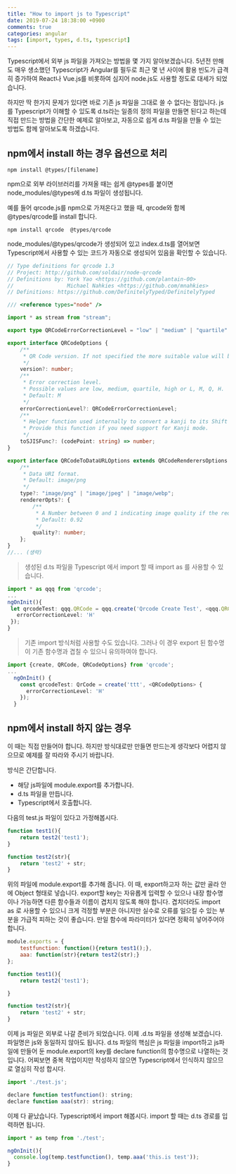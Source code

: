 ```yaml
---
title: "How to import js to Typescript"
date: 2019-07-24 18:38:00 +0900
comments: true
categories: angular
tags: [import, types, d.ts, typescript]
---
```



Typescript에서 외부 js 파일을 가져오는 방법을 몇 가지 알아보겠습니다.
5년전 만해도 매우 생소했던 Typescript가 Angular를 필두로 최근 몇 년 사이에 활용 빈도가 급격히 증가하여 React나 Vue.js를 비롯하여 심지어 node.js도 사용할 정도로 대세가 되었습니다.

하지만 딱 한가지 문제가 있다면 바로 기존 js 파일을 그대로 쓸 수 없다는 점입니다.
js를 Typescript가 이해할 수 있도록 d.ts라는 일종의 정의 파일을 만들면 된다고 하는데 
직접 만드는 방법을 간단한 예제로 알아보고, 자동으로 쉽게 d.ts 파일을 만들 수 있는 방법도 함께 알아보도록 하겠습니다.



## npm에서 install 하는 경우 옵션으로 처리

    npm install @types/[filename]


npm으로 외부 라이브러리를 가져올 때는 쉽게 @types를 붙이면 node_modules/@types에 d.ts 파일이 생성됩니다.

예를 들어 qrcode.js를 npm으로 가져온다고 했을 때, qrcode와 함께 @types/qrcode를 install 합니다.


```node
npm install qrcode  @types/qrcode
```

node_modules/@types/qrcode가 생성되어 있고 index.d.ts를 열어보면 Typescript에서 사용할 수 있는 코드가 자동으로 생성되어 있음을 확인할 수 있습니다.

```ts
// Type definitions for qrcode 1.3
// Project: http://github.com/soldair/node-qrcode
// Definitions by: York Yao <https://github.com/plantain-00>
//                 Michael Nahkies <https://github.com/mnahkies>
// Definitions: https://github.com/DefinitelyTyped/DefinitelyTyped

/// <reference types="node" />

import * as stream from "stream";

export type QRCodeErrorCorrectionLevel = "low" | "medium" | "quartile" | "high" | "L" | "M" | "Q" | "H";

export interface QRCodeOptions {
    /**
     * QR Code version. If not specified the more suitable value will be calculated.
     */
    version?: number;
    /**
     * Error correction level.
     * Possible values are low, medium, quartile, high or L, M, Q, H.
     * Default: M
     */
    errorCorrectionLevel?: QRCodeErrorCorrectionLevel;
    /**
     * Helper function used internally to convert a kanji to its Shift JIS value.
     * Provide this function if you need support for Kanji mode.
     */
    toSJISFunc?: (codePoint: string) => number;
}

export interface QRCodeToDataURLOptions extends QRCodeRenderersOptions {
    /**
     * Data URI format.
     * Default: image/png
     */
    type?: "image/png" | "image/jpeg" | "image/webp";
    rendererOpts?: {
        /**
         * A Number between 0 and 1 indicating image quality if the requested type is image/jpeg or image/webp.
         * Default: 0.92
         */
        quality?: number;
    };
}
//... (생략)
```


> 생성된 d.ts 파일을 Typescript 에서 import 할 때 import as 를 사용할 수 있습니다. 


```ts
import * as qqq from 'qrcode';
...
ngOnInit(){
 let qrcodeTest: qqq.QRCode = qqq.create('Qrcode Create Test', <qqq.QRCodeOptions>{
   errorCorrectionLevel: 'H'
 });
}
```


> 기존 import 방식처럼 사용할 수도 있습니다. 그러나 이 경우 export 된 함수명이 기존 함수명과 겹칠 수 있으니 유의하여야 합니다.

```ts
import {create, QRCode, QRCodeOptions} from 'qrcode';
...
  ngOnInit() {
    const qrcodeTest: QrCode = create('ttt', <QRCodeOptions> {
      errorCorrectionLevel: 'H'
    });
  }
```




## npm에서 install 하지 않는 경우 
이 때는 직접 만들어야 합니다. 하지만 방식대로만 만들면 만드는게 생각보다 어렵지 않으므로 예제를 잘 따라와 주시기 바랍니다.

방식은 간단합니다.
- 해당 js파일에 module.export를 추가합니다.
- d.ts 파일을 만듭니다.
- Typescript에서 호출합니다.



다음의 test.js 파일이 있다고 가정해봅시다.
```js
function test1(){
    return test2('test1');
}

function test2(str){
    return 'test2' + str;
}
```

위의 파일에 module.export를 추가해 줍니다. 
이 때, export하고자 하는 값만 골라 안에 Object 형태로 넣습니다.
export할 key는 자유롭게 입력할 수 있으나 내장 함수명이나 가능하면 다른 함수들과 이름이 겹치지 않도록 해야 합니다.
겹치더라도 import as 로 사용할 수 있으니 크게 걱정할 부분은 아니지만 실수로 오류를 일으킬 수 있는 부분을 가급적 피하는 것이 좋습니다.
만일 함수에 파라미터가 있다면 정확히 넣어주어야 합니다.

```js
module.exports = {
    testfunction: function(){return test1();},
    aaa: function(str){return test2(str);}
};

function test1(){
    return test2('test1');

}

function test2(str){
    return 'test2' + str;
}
```

이제 js 파일은 외부로 나갈 준비가 되었습니다. 이제 .d.ts 파일을 생성해 보겠습니다. 파일명은 js와 동일하지 않아도 됩니다.
d.ts 파일의 핵심은 js 파일을 import하고 js파일에 만들어 둔 module.export의 key를 declare function의 함수명으로 나열하는 것입니다.
어찌보면 중복 작업이지만 작성하지 않으면 Typescript에서 인식하지 않으므로 열심히 작성 합시다.


```js
import './test.js';

declare function testfunction(): string;
declare function aaa(str): string;
```

이제 다 끝났습니다.
Typescript에서 import 해봅시다. 
import 할 때는 d.ts 경로를 입력하면 됩니다. 

```ts
import * as temp from './test';

ngOnInit(){
  console.log(temp.testfunction(), temp.aaa('this.is test'));
}
```
